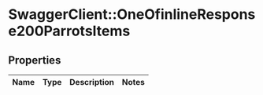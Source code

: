 # SwaggerClient::OneOfinlineResponse200ParrotsItems

## Properties
Name | Type | Description | Notes
------------ | ------------- | ------------- | -------------

